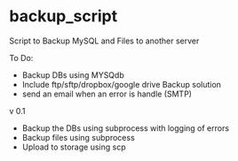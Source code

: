 backup_script
=============

Script to Backup MySQL and Files to another server

To Do:
- Backup DBs using MYSQdb
- Include ftp/sftp/dropbox/google drive Backup solution
- send an email when an error is handle (SMTP)

v 0.1
- Backup the DBs using subprocess with logging of errors
- Backup files using subprocess
- Upload to storage using scp
